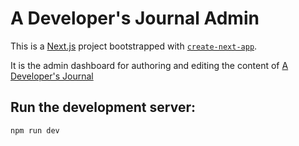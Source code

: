 # A Developer's Journal Admin

This is a [Next.js](https://nextjs.org/) project bootstrapped with [`create-next-app`](https://github.com/vercel/next.js/tree/canary/packages/create-next-app).

It is the admin dashboard for authoring and editing the content of [A Developer's Journal](https://github.com/zhna123/dev-journal)

## Run the development server:

`npm run dev`

